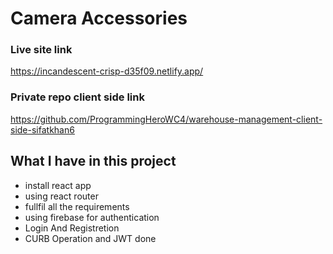 # Camera Accessories

### Live site link
https://incandescent-crisp-d35f09.netlify.app/

### Private repo client side link
https://github.com/ProgrammingHeroWC4/warehouse-management-client-side-sifatkhan6

## What I have in this project
- install react app
- using react router
- fullfil all the requirements
- using firebase for authentication
- Login And Registretion
- CURB Operation and JWT done